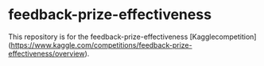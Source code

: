 # feedback-prize-effectiveness
This repository is for the feedback-prize-effectiveness [Kagglecompetition] (https://www.kaggle.com/competitions/feedback-prize-effectiveness/overview).
